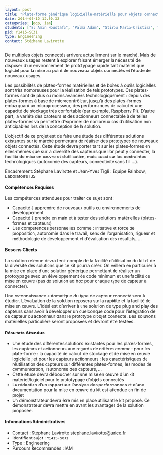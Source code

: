 ```yaml
---
layout: post
title: "Plate-forme générique logicielle-matérielle pour objets connectés"
date: 2014-09-15 13:20:32
categories: [oqp, iam]
students: ["El Amin Moustafa", "Palma Adam", "Stirbu Maria-Cristina", "Ftouhi Rami"]
pid: Y1415-S031
type: Engineering
contact: Stéphane Lavirotte
---
```

       


De multiples objets connectés arrivent actuellement sur le marché. Mais de nouveaux usages restent à explorer faisant émerger la nécessité de disposer d’un environnement de prototypage rapide tant matériel que logiciel pour la mise au point de nouveaux objets connectés et l’étude de nouveaux usages.

Les possibilités de plates-formes matérielles et de boîtes à outils logicielles sont très nombreuses pour la réalisation de tels prototypes. Ces plates-formes sont de plus ou moins avancées technologiquement : depuis des plates-formes à base de microcontrôleur, jusqu’à des plates-formes embarquant un microprocesseur, des performances de calcul et une capacité de stockage très confortable (par exemple, Raspberry Pi). D’autre part, la variété des capteurs et des actionneurs connectable à de telles plates-formes va permettre d’exprimer de nombreux cas d’utilisation non anticipables lors de la conception de la solution.

L’objectif de ce projet est de faire une étude des différentes solutions existantes sur le marché permettant de réaliser des prototypes de nouveaux objets connectés. Cette étude devra porter tant sur les plates-formes en elles-mêmes que sur la diversité des capteurs que l’on peut y connecter, la facilité de mise en œuvre et d’utilisation, mais aussi sur les contraintes technologiques (autonomie des capteurs, connectivité sans fil, …).

Encadrement: Stéphane Lavirotte et Jean-Yves Tigli : Equipe Rainbow, Laboratoire I3S

#### Compétences Requises
Les compétences attendues pour traiter ce sujet sont :

-	Capacité à apprendre de nouveaux outils ou environnements de développement
-	Capacité à prendre en main et à tester des solutions matérielles (plates-formes et capteurs)
-	Des compétences personnelles comme : initiative et force de proposition, autonomie dans le travail, sens de l’organisation, rigueur et méthodologie de développement et d’évaluation des résultats, …


#### Besoins Clients

La solution retenue devra tenir compte de la facilité d’utilisation du kit et de la diversité des solutions que ce kit pourra créer. On veillera en particulier à la mise en place d’une solution générique permettant de réaliser un prototypage avec un développement de code minimum et une facilité de mise en œuvre (pas de solution ad hoc pour chaque type de capteur à connecter). 

Une reconnaissance automatique du type de capteur connecté sera à étudier.
L’évaluation de la solution reposera sur la rapidité et la facilité de mise en œuvre. L’idéal est d’arriver à une solution de type plug and play des capteurs sans avoir à développer un quelconque code pour l’intégration de ce capteur ou actionneur dans le prototype d’objet connecté.
Des solutions matérielles particulière seront proposées et devront être testées.

#### Résultats Attendus
- Une étude des différentes solutions existantes pour les plates-formes, les capteurs et actionneurs aux regards de critères comme : pour les plate-forme : la capacité de calcul, de stockage et de mise en œuvre logicielle ; et pour les capteurs actionneurs : les caractéristiques de réutilisation des capteurs sur différentes plates-formes, les modes de communication, l’autonomie des capteurs, …
- Cette étude devra déboucher sur une mise en œuvre d’un kit matériel/logiciel pour le prototypage d’objets connectés
- La rédaction d’un rapport sur l’analyse des performances et d’une documentation pour la mise en œuvre du kit est attendue en fin de projet
- Un démonstrateur devra être mis en place utilisant le kit proposé. Ce démonstrateur devra mettre en avant les avantages de la solution proposée.
     

#### Informations Administratives
  * Contact : Stéphane Lavirotte <stephane.lavirotte@unice.fr>
  * Identifiant sujet : `Y1415-S031`
  * Type : Engineering
  * Parcours Recommandés : IAM
     
